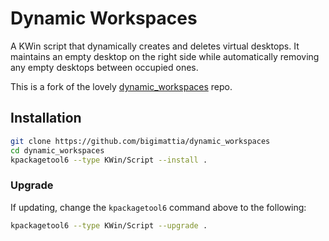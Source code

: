 # Dynamic Workspaces

A KWin script that dynamically creates and deletes virtual desktops.
It maintains an empty desktop on the right side while automatically
removing any empty desktops between occupied ones.

This is a fork of the lovely [dynamic_workspaces](https://github.com/maurges/dynamic_workspaces) repo.

## Installation

``` bash
git clone https://github.com/bigimattia/dynamic_workspaces
cd dynamic_workspaces
kpackagetool6 --type KWin/Script --install .
```

### Upgrade

If updating, change the `kpackagetool6` command above to the following:

``` bash
kpackagetool6 --type KWin/Script --upgrade .
```
